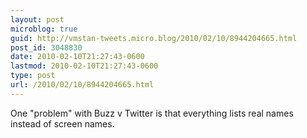 ```yaml
---
layout: post
microblog: true
guid: http://vmstan-tweets.micro.blog/2010/02/10/8944204665.html
post_id: 3048830
date: 2010-02-10T21:27:43-0600
lastmod: 2010-02-10T21:27:43-0600
type: post
url: /2010/02/10/8944204665.html
---
```

One "problem" with Buzz v Twitter is that everything lists real names instead of screen names.
